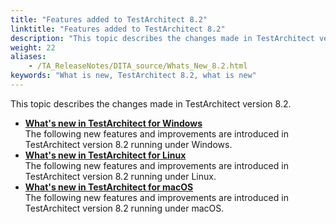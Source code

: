```yaml
--- 
title: "Features added to TestArchitect 8.2"
linktitle: "Features added to TestArchitect 8.2"
description: "This topic describes the changes made in TestArchitect version 8.2."
weight: 22
aliases: 
    - /TA_ReleaseNotes/DITA_source/Whats_New_8.2.html
keywords: "What is new, TestArchitect 8.2, what is new"
---
```


This topic describes the changes made in TestArchitect version 8.2.

-   **[What's new in TestArchitect for Windows](/user-guide/version-history/features-added-to-testarchitect-8-2/windows)**  
The following new features and improvements are introduced in TestArchitect version 8.2 running under Windows.
-   **[What's new in TestArchitect for Linux](/user-guide/version-history/features-added-to-testarchitect-8-2/linux)**  
The following new features and improvements are introduced in TestArchitect version 8.2 running under Linux.
-   **[What's new in TestArchitect for macOS](/user-guide/version-history/features-added-to-testarchitect-8-2/macos)**  
The following new features and improvements are introduced in TestArchitect version 8.2 running under macOS.




